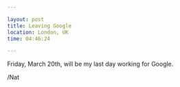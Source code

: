 ```yaml
---

layout: post
title: Leaving Google
location: London, UK
time: 04:46:24

---
```


Friday, March 20th, will be my last day working for Google.


/Nat
